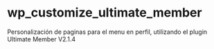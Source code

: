 # wp_customize_ultimate_member
Personalización de paginas para el menu en perfil, utilizando el plugin Ultimate Member V2.1.4
